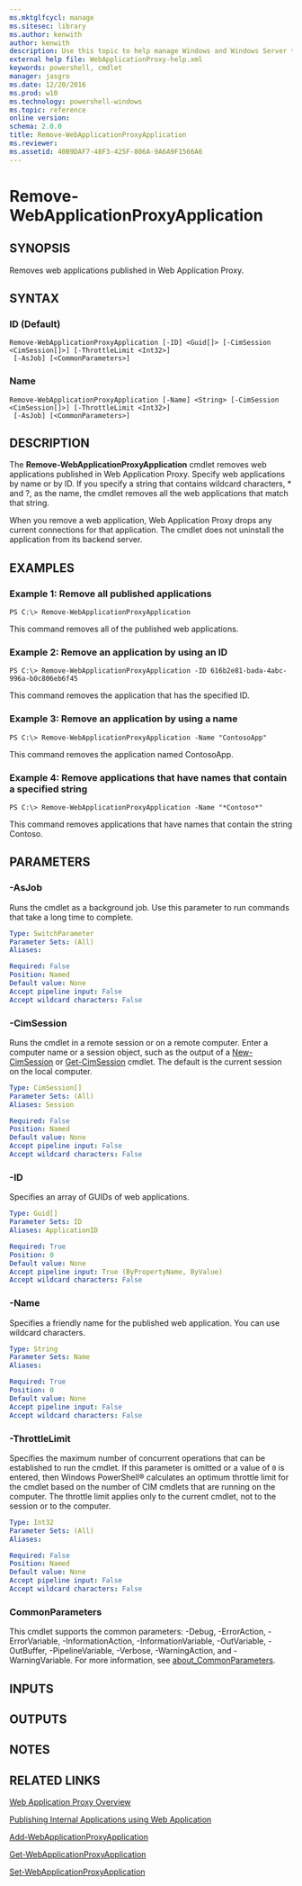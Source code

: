 ```yaml
---
ms.mktglfcycl: manage
ms.sitesec: library
ms.author: kenwith
author: kenwith
description: Use this topic to help manage Windows and Windows Server technologies with Windows PowerShell.
external help file: WebApplicationProxy-help.xml
keywords: powershell, cmdlet
manager: jasgro
ms.date: 12/20/2016
ms.prod: w10
ms.technology: powershell-windows
ms.topic: reference
online version: 
schema: 2.0.0
title: Remove-WebApplicationProxyApplication
ms.reviewer:
ms.assetid: 40B9DAF7-48F3-425F-806A-9A6A9F1566A6
---
```


# Remove-WebApplicationProxyApplication

## SYNOPSIS
Removes web applications published in Web Application Proxy.

## SYNTAX

### ID (Default)
```
Remove-WebApplicationProxyApplication [-ID] <Guid[]> [-CimSession <CimSession[]>] [-ThrottleLimit <Int32>]
 [-AsJob] [<CommonParameters>]
```

### Name
```
Remove-WebApplicationProxyApplication [-Name] <String> [-CimSession <CimSession[]>] [-ThrottleLimit <Int32>]
 [-AsJob] [<CommonParameters>]
```

## DESCRIPTION
The **Remove-WebApplicationProxyApplication** cmdlet removes web applications published in Web Application Proxy.
Specify web applications by name or by ID.
If you specify a string that contains wildcard characters, * and ?, as the name, the cmdlet removes all the web applications that match that string.

When you remove a web application, Web Application Proxy drops any current connections for that application.
The cmdlet does not uninstall the application from its backend server.

## EXAMPLES

### Example 1: Remove all published applications
```
PS C:\> Remove-WebApplicationProxyApplication
```

This command removes all of the published web applications.

### Example 2: Remove an application by using an ID
```
PS C:\> Remove-WebApplicationProxyApplication -ID 616b2e81-bada-4abc-996a-b0c806eb6f45
```

This command removes the application that has the specified ID.

### Example 3: Remove an application by using a name
```
PS C:\> Remove-WebApplicationProxyApplication -Name "ContosoApp"
```

This command removes the application named ContosoApp.

### Example 4: Remove applications that have names that contain a specified string
```
PS C:\> Remove-WebApplicationProxyApplication -Name "*Contoso*"
```

This command removes applications that have names that contain the string Contoso.

## PARAMETERS

### -AsJob
Runs the cmdlet as a background job. Use this parameter to run commands that take a long time to complete.

```yaml
Type: SwitchParameter
Parameter Sets: (All)
Aliases: 

Required: False
Position: Named
Default value: None
Accept pipeline input: False
Accept wildcard characters: False
```

### -CimSession
Runs the cmdlet in a remote session or on a remote computer.
Enter a computer name or a session object, such as the output of a [New-CimSession](http://go.microsoft.com/fwlink/p/?LinkId=227967) or [Get-CimSession](http://go.microsoft.com/fwlink/p/?LinkId=227966) cmdlet.
The default is the current session on the local computer.

```yaml
Type: CimSession[]
Parameter Sets: (All)
Aliases: Session

Required: False
Position: Named
Default value: None
Accept pipeline input: False
Accept wildcard characters: False
```

### -ID
Specifies an array of GUIDs of web applications.

```yaml
Type: Guid[]
Parameter Sets: ID
Aliases: ApplicationID

Required: True
Position: 0
Default value: None
Accept pipeline input: True (ByPropertyName, ByValue)
Accept wildcard characters: False
```

### -Name
Specifies a friendly name for the published web application.
You can use wildcard characters.

```yaml
Type: String
Parameter Sets: Name
Aliases: 

Required: True
Position: 0
Default value: None
Accept pipeline input: False
Accept wildcard characters: False
```

### -ThrottleLimit
Specifies the maximum number of concurrent operations that can be established to run the cmdlet.
If this parameter is omitted or a value of `0` is entered, then Windows PowerShell® calculates an optimum throttle limit for the cmdlet based on the number of CIM cmdlets that are running on the computer.
The throttle limit applies only to the current cmdlet, not to the session or to the computer.

```yaml
Type: Int32
Parameter Sets: (All)
Aliases: 

Required: False
Position: Named
Default value: None
Accept pipeline input: False
Accept wildcard characters: False
```

### CommonParameters
This cmdlet supports the common parameters: -Debug, -ErrorAction, -ErrorVariable, -InformationAction, -InformationVariable, -OutVariable, -OutBuffer, -PipelineVariable, -Verbose, -WarningAction, and -WarningVariable. For more information, see [about_CommonParameters](http://go.microsoft.com/fwlink/?LinkID=113216).

## INPUTS

## OUTPUTS

## NOTES

## RELATED LINKS

[Web Application Proxy Overview](http://technet.microsoft.com/library/dn280944.aspx)

[Publishing Internal Applications using Web Application](http://technet.microsoft.com/library/dn383650.aspx)

[Add-WebApplicationProxyApplication](./Add-WebApplicationProxyApplication.md)

[Get-WebApplicationProxyApplication](./Get-WebApplicationProxyApplication.md)

[Set-WebApplicationProxyApplication](./Set-WebApplicationProxyApplication.md)
